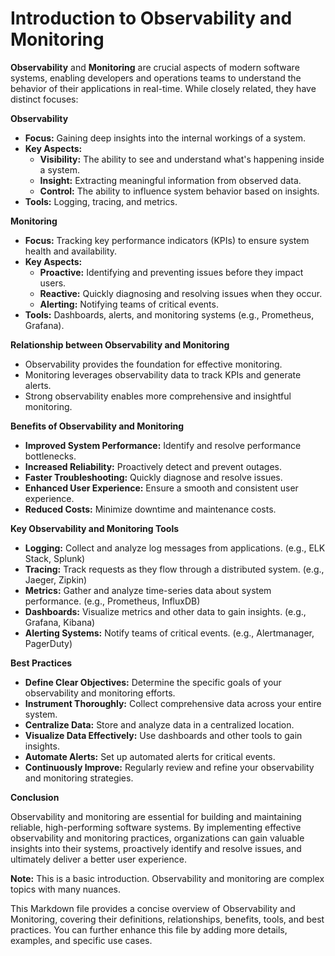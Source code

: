 # Introduction to Observability and Monitoring

**Observability** and **Monitoring** are crucial aspects of modern software systems, enabling developers and operations teams to understand the behavior of their applications in real-time. While closely related, they have distinct focuses:

**Observability**

* **Focus:** Gaining deep insights into the internal workings of a system.
* **Key Aspects:**
    * **Visibility:** The ability to see and understand what's happening inside a system.
    * **Insight:** Extracting meaningful information from observed data.
    * **Control:** The ability to influence system behavior based on insights.
* **Tools:** Logging, tracing, and metrics.

**Monitoring**

* **Focus:** Tracking key performance indicators (KPIs) to ensure system health and availability.
* **Key Aspects:**
    * **Proactive:** Identifying and preventing issues before they impact users.
    * **Reactive:** Quickly diagnosing and resolving issues when they occur.
    * **Alerting:** Notifying teams of critical events.
* **Tools:** Dashboards, alerts, and monitoring systems (e.g., Prometheus, Grafana).

**Relationship between Observability and Monitoring**

* Observability provides the foundation for effective monitoring.
* Monitoring leverages observability data to track KPIs and generate alerts.
* Strong observability enables more comprehensive and insightful monitoring.

**Benefits of Observability and Monitoring**

* **Improved System Performance:** Identify and resolve performance bottlenecks.
* **Increased Reliability:** Proactively detect and prevent outages.
* **Faster Troubleshooting:** Quickly diagnose and resolve issues.
* **Enhanced User Experience:** Ensure a smooth and consistent user experience.
* **Reduced Costs:** Minimize downtime and maintenance costs.

**Key Observability and Monitoring Tools**

* **Logging:** Collect and analyze log messages from applications. (e.g., ELK Stack, Splunk)
* **Tracing:** Track requests as they flow through a distributed system. (e.g., Jaeger, Zipkin)
* **Metrics:** Gather and analyze time-series data about system performance. (e.g., Prometheus, InfluxDB)
* **Dashboards:** Visualize metrics and other data to gain insights. (e.g., Grafana, Kibana)
* **Alerting Systems:** Notify teams of critical events. (e.g., Alertmanager, PagerDuty)

**Best Practices**

* **Define Clear Objectives:** Determine the specific goals of your observability and monitoring efforts.
* **Instrument Thoroughly:** Collect comprehensive data across your entire system.
* **Centralize Data:** Store and analyze data in a centralized location.
* **Visualize Data Effectively:** Use dashboards and other tools to gain insights.
* **Automate Alerts:** Set up automated alerts for critical events.
* **Continuously Improve:** Regularly review and refine your observability and monitoring strategies.

**Conclusion**

Observability and monitoring are essential for building and maintaining reliable, high-performing software systems. By implementing effective observability and monitoring practices, organizations can gain valuable insights into their systems, proactively identify and resolve issues, and ultimately deliver a better user experience.

**Note:** This is a basic introduction. Observability and monitoring are complex topics with many nuances. 

This Markdown file provides a concise overview of Observability and Monitoring, covering their definitions, relationships, benefits, tools, and best practices. You can further enhance this file by adding more details, examples, and specific use cases.
